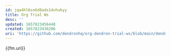 ```yaml
---
id: jqa4hl6sn6d8adx14vhukyy
title: Org Trial Ws
desc: ''
updated: 1657823456448
created: 1657823436206
uri: 'https://github.com/dendronhq/org-dendron-trial-ws/blob/main/dendron.yml'
---
```


{{fm.uri}}